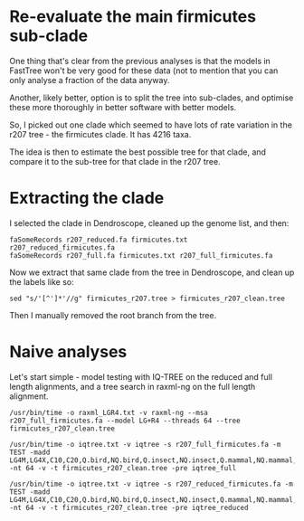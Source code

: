# Re-evaluate the main firmicutes sub-clade

One thing that's clear from the previous analyses is that the models in FastTree won't be very good for these data (not to mention that you can only analyse a fraction of the data anyway.

Another, likely better, option is to split the tree into sub-clades, and optimise these more thoroughly in better software with better models. 

So, I picked out one clade which seemed to have lots of rate variation in the r207 tree - the firmicutes clade. It has 4216 taxa.

The idea is then to estimate the best possible tree for that clade, and compare it to the sub-tree for that clade in the r207 tree.


# Extracting the clade

I selected the clade in Dendroscope, cleaned up the genome list, and then:

```
faSomeRecords r207_reduced.fa firmicutes.txt r207_reduced_firmicutes.fa
faSomeRecords r207_full.fa firmicutes.txt r207_full_firmicutes.fa
```

Now we extract that same clade from the tree in Dendroscope, and clean up the labels like so:

```
sed "s/'[^']*'//g" firmicutes_r207.tree > firmicutes_r207_clean.tree
```

Then I manually removed the root branch from the tree.

# Naive analyses

Let's start simple - model testing with IQ-TREE on the reduced and full length alignments, and a tree search in raxml-ng on the full length alignment.

```
/usr/bin/time -o raxml_LGR4.txt -v raxml-ng --msa r207_full_firmicutes.fa --model LG+R4 --threads 64 --tree firmicutes_r207_clean.tree 

/usr/bin/time -o iqtree.txt -v iqtree -s r207_full_firmicutes.fa -m TEST -madd LG4M,LG4X,C10,C20,Q.bird,NQ.bird,Q.insect,NQ.insect,Q.mammal,NQ.mammal,Q.pfam,NQ.pfam,Q.plant,NQ.plant,Q.yeast,NQ.yeast -nt 64 -v -t firmicutes_r207_clean.tree -pre iqtree_full

/usr/bin/time -o iqtree.txt -v iqtree -s r207_reduced_firmicutes.fa -m TEST -madd LG4M,LG4X,C10,C20,Q.bird,NQ.bird,Q.insect,NQ.insect,Q.mammal,NQ.mammal,Q.pfam,NQ.pfam,Q.plant,NQ.plant,Q.yeast,NQ.yeast -nt 64 -v -t firmicutes_r207_clean.tree -pre iqtree_reduced


```
